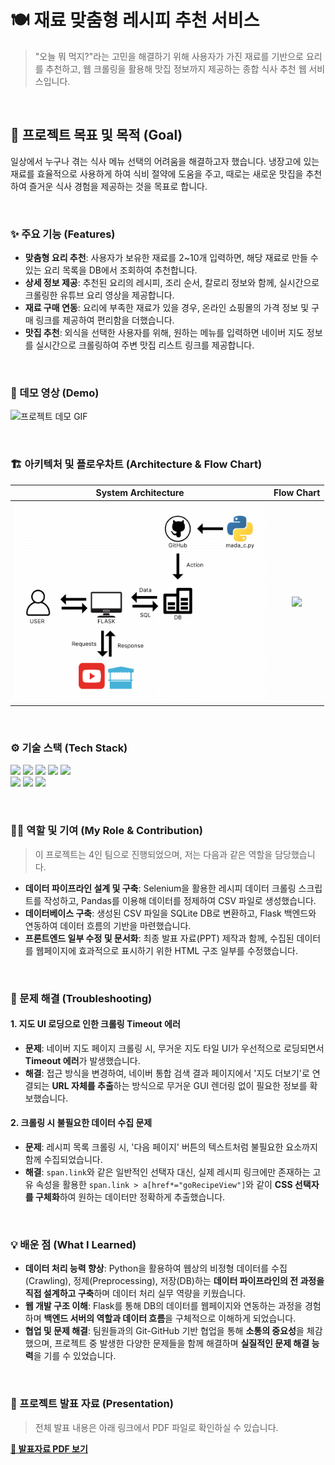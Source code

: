 # 🍽️ 재료 맞춤형 레시피 추천 서비스

> "오늘 뭐 먹지?"라는 고민을 해결하기 위해 사용자가 가진 재료를 기반으로 요리를 추천하고, 웹 크롤링을 활용해 맛집 정보까지 제공하는 종합 식사 추천 웹 서비스입니다.

<br>

## **🎯 프로젝트 목표 및 목적 (Goal)**

일상에서 누구나 겪는 식사 메뉴 선택의 어려움을 해결하고자 했습니다. 냉장고에 있는 재료를 효율적으로 사용하게 하여 식비 절약에 도움을 주고, 때로는 새로운 맛집을 추천하여 즐거운 식사 경험을 제공하는 것을 목표로 합니다.

<br>

### **✨ 주요 기능 (Features)**
- **맞춤형 요리 추천**: 사용자가 보유한 재료를 2~10개 입력하면, 해당 재료로 만들 수 있는 요리 목록을 DB에서 조회하여 추천합니다.
- **상세 정보 제공**: 추천된 요리의 레시피, 조리 순서, 칼로리 정보와 함께, 실시간으로 크롤링한 유튜브 요리 영상을 제공합니다.
- **재료 구매 연동**: 요리에 부족한 재료가 있을 경우, 온라인 쇼핑몰의 가격 정보 및 구매 링크를 제공하여 편리함을 더했습니다.
- **맛집 추천**: 외식을 선택한 사용자를 위해, 원하는 메뉴를 입력하면 네이버 지도 정보를 실시간으로 크롤링하여 주변 맛집 리스트 링크를 제공합니다.

<br>

### **🎥 데모 영상 (Demo)**
![프로젝트 데모 GIF](https://github.com/user-attachments/assets/89b55170-621a-4ffa-bfc5-85cda4a4ab53)

<br>

### **🏗️ 아키텍처 및 플로우차트 (Architecture & Flow Chart)**
| System Architecture | Flow Chart |
| :---: | :---: |
| <img src="./docs/python_mini_project_system_architecture.png" width="400px"> | <img src="./docs/flow_chart.png" width="400px"> |

<br>

### **⚙️ 기술 스택 (Tech Stack)**
<p>
  <img src="https://img.shields.io/badge/Python-3776AB?style=for-the-badge&logo=python&logoColor=white">
  <img src="https://img.shields.io/badge/Flask-000000?style=for-the-badge&logo=flask&logoColor=white">
  <img src="https://img.shields.io/badge/Selenium-43B02A?style=for-the-badge&logo=selenium&logoColor=white">
  <img src="https://img.shields.io/badge/SQLite-003B57?style=for-the-badge&logo=sqlite&logoColor=white">
  <img src="https://img.shields.io/badge/Pandas-150458?style=for-the-badge&logo=pandas&logoColor=white">
  <br>
  <img src="https://img.shields.io/badge/HTML5-E34F26?style=for-the-badge&logo=html5&logoColor=white">
  <img src="https://img.shields.io/badge/CSS3-1572B6?style=for-the-badge&logo=css3&logoColor=white">
  <img src="https://img.shields.io/badge/Ngrok-0055DA?style=for-the-badge&logo=ngrok&logoColor=white">
</p>
<br>

### **🧑‍💻 역할 및 기여 (My Role & Contribution)**
> 이 프로젝트는 4인 팀으로 진행되었으며, 저는 다음과 같은 역할을 담당했습니다.

- **데이터 파이프라인 설계 및 구축**: Selenium을 활용한 레시피 데이터 크롤링 스크립트를 작성하고, Pandas를 이용해 데이터를 정제하여 CSV 파일로 생성했습니다.
- **데이터베이스 구축**: 생성된 CSV 파일을 SQLite DB로 변환하고, Flask 백엔드와 연동하여 데이터 흐름의 기반을 마련했습니다.
- **프론트엔드 일부 수정 및 문서화**: 최종 발표 자료(PPT) 제작과 함께, 수집된 데이터를 웹페이지에 효과적으로 표시하기 위한 HTML 구조 일부를 수정했습니다.

<br>

### **🤔 문제 해결 (Troubleshooting)**
#### 1. 지도 UI 로딩으로 인한 크롤링 Timeout 에러
- **문제**: 네이버 지도 페이지 크롤링 시, 무거운 지도 타일 UI가 우선적으로 로딩되면서 **Timeout 에러**가 발생했습니다.
- **해결**: 접근 방식을 변경하여, 네이버 통합 검색 결과 페이지에서 '지도 더보기'로 연결되는 **URL 자체를 추출**하는 방식으로 무거운 GUI 렌더링 없이 필요한 정보를 확보했습니다.

#### 2. 크롤링 시 불필요한 데이터 수집 문제
- **문제**: 레시피 목록 크롤링 시, '다음 페이지' 버튼의 텍스트처럼 불필요한 요소까지 함께 수집되었습니다.
- **해결**: `span.link`와 같은 일반적인 선택자 대신, 실제 레시피 링크에만 존재하는 고유 속성을 활용한 `span.link > a[href*="goRecipeView"]`와 같이 **CSS 선택자를 구체화**하여 원하는 데이터만 정확하게 추출했습니다.

<br>

### **💡 배운 점 (What I Learned)**
- **데이터 처리 능력 향상**: Python을 활용하여 웹상의 비정형 데이터를 수집(Crawling), 정제(Preprocessing), 저장(DB)하는 **데이터 파이프라인의 전 과정을 직접 설계하고 구축**하며 데이터 처리 실무 역량을 키웠습니다.
- **웹 개발 구조 이해**: Flask를 통해 DB의 데이터를 웹페이지와 연동하는 과정을 경험하며 **백엔드 서버의 역할과 데이터 흐름**을 구체적으로 이해하게 되었습니다.
- **협업 및 문제 해결**: 팀원들과의 Git-GitHub 기반 협업을 통해 **소통의 중요성**을 체감했으며, 프로젝트 중 발생한 다양한 문제들을 함께 해결하며 **실질적인 문제 해결 능력**을 기를 수 있었습니다.

<br>

### **🚀 프로젝트 발표 자료 (Presentation)**
> 전체 발표 내용은 아래 링크에서 PDF 파일로 확인하실 수 있습니다.

**[📄 발표자료 PDF 보기](./docs/python_mini_project_ppt_pdf.pdf)**
